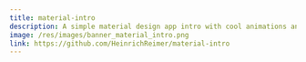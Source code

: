 ```yaml
---
title: material-intro
description: A simple material design app intro with cool animations and a simple API.
image: /res/images/banner_material_intro.png
link: https://github.com/HeinrichReimer/material-intro
---
```

